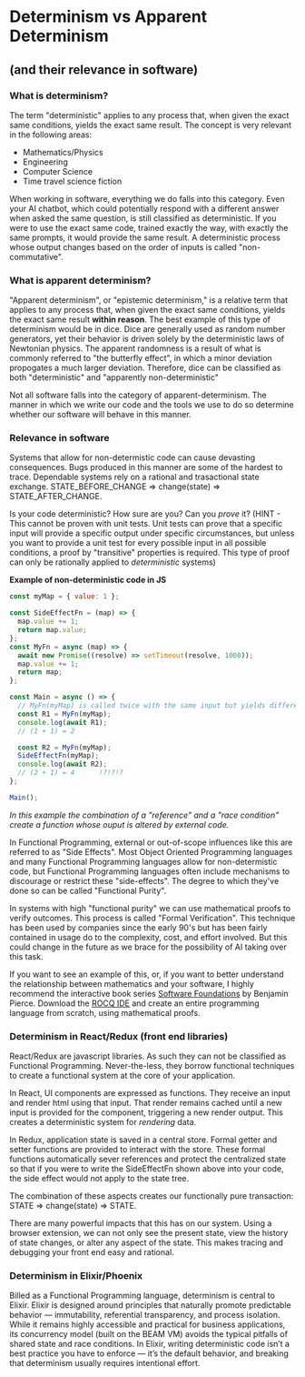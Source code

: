 # Determinism vs Apparent Determinism
## (and their relevance in software)

### What is determinism?
The term "deterministic" applies to any process that, when given the exact same conditions, yields the exact same result. The concept is very relevant in the following areas:
* Mathematics/Physics
* Engineering
* Computer Science
* Time travel science fiction

When working in software, everything we do falls into this category. Even your AI chatbot, which could potentially respond with a different answer when asked the same question, is still classified as deterministic. If you were to use the exact same code, trained exactly the way, with exactly the same prompts, it would provide the same result. A deterministic process whose output changes based on the order of inputs is called "non-commutative".

### What is apparent determinism?
"Apparent determinism", or "epistemic determinism," is a relative term that applies to any process that, when given the exact same conditions, yields the exact same result **within reason**. The best example of this type of determinism would be in dice. Dice are generally used as random number generators, yet their behavior is driven solely by the deterministic laws of Newtonian physics. The apparent randomness is a result of what is commonly referred to "the butterfly effect", in which a minor deviation propogates a much larger deviation. Therefore, dice can be classified as both "deterministic" and "apparently non-deterministic"

Not all software falls into the category of apparent-determinism. The manner in which we write our code and the tools we use to do so determine whether our software will behave in this manner. 

### Relevance in software
Systems that allow for non-determistic code can cause devasting consequences. Bugs produced in this manner are some of the hardest to trace. Dependable systems rely on a rational and trasactional state exchange. STATE_BEFORE_CHANGE => change(state) => STATE_AFTER_CHANGE.

Is your code deterministic? How sure are you? Can you *prove* it? (HINT - This cannot be proven with unit tests. Unit tests can prove that a specific input will provide a specific output under specific circumstances, but unless you want to provide a unit test for every possible input in all possible conditions, a proof by "transitive" properties is required. This type of proof can only be rationally applied to *deterministic* systems)

**Example of non-deterministic code in JS**
```js
const myMap = { value: 1 };

const SideEffectFn = (map) => {
  map.value += 1;
  return map.value;
};
const MyFn = async (map) => {
  await new Promise((resolve) => setTimeout(resolve, 1000));
  map.value += 1;
  return map;
};

const Main = async () => {
  // MyFn(myMap) is called twice with the same input but yields different behavior
  const R1 = MyFn(myMap);
  console.log(await R1);
  // (1 + 1) = 2

  const R2 = MyFn(myMap);
  SideEffectFn(myMap);
  console.log(await R2);
  // (2 + 1) = 4      !?!?!?
};

Main();
```
*In this example the combination of a "reference" and a "race condition" create a function whose ouput is altered by external code.*

In Functional Programming, external or out-of-scope influences like this are referred to as "Side Effects". Most Object Oriented Programming languages and many Functional Programming languages allow for non-determistic code, but Functional Programming languages often include mechanisms to discourage or restrict these "side-effects". The degree to which they've done so can be called "Functional Purity". 

In systems with high "functional purity" we can use mathematical proofs to verify outcomes. This process is called "Formal Verification". This technique has been used by companies since the early 90's but has been fairly contained in usage do to the complexity, cost, and effort involved. But this could change in the future as we brace for the possibility of AI taking over this task. 

If you want to see an example of this, or, if you want to better understand the relationship between mathematics and your software, I highly recommend the interactive book series [Software Foundations](https://softwarefoundations.cis.upenn.edu/) by Benjamin Pierce. Download the [ROCQ IDE](https://rocq-prover.org/) and create an entire programming language from scratch, using mathematical proofs.

### Determinism in React/Redux (front end libraries)
React/Redux are javascript libraries. As such they can not be classified as Functional Programming. Never-the-less, they borrow functional techniques to create a functional system at the core of your application.

In React, UI components are expressed as functions. They receive an input and render html using that input. That render remains cached until a new input is provided for the component, triggering a new render output. This creates a deterministic system for *rendering* data.

In Redux, application state is saved in a central store. Formal getter and setter functions are provided to interact with the store. These formal functions automatically sever references and protect the centralized state so that if you were to write the SideEffectFn shown above into your code, the side effect would not apply to the state tree. 

The combination of these aspects creates our functionally pure transaction: STATE => change(state) => STATE.

There are many powerful impacts that this has on our system. Using a browser extension, we can not only see the present state, view the history of state changes, or alter any aspect of the state. This makes tracing and debugging your front end easy and rational.

### Determinism in Elixir/Phoenix

Billed as a Functional Programming language, determinism is central to Elixir. Elixir is designed around principles that naturally promote predictable behavior — immutability, referential transparency, and process isolation. While it remains highly accessible and practical for business applications, its concurrency model (built on the BEAM VM) avoids the typical pitfalls of shared state and race conditions. In Elixir, writing deterministic code isn’t a best practice you have to enforce — it’s the default behavior, and breaking that determinism usually requires intentional effort.